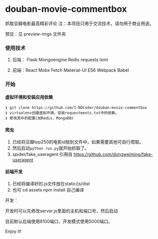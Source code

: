 # douban-movie-commentbox

抓取豆瓣电影最高精彩评论
注：本项目只用于交流技术，请勿用于商业用途。

预览：见 preview-imgs 文件夹

### 使用技术

1. 后端： Flask  Mongoengine  Redis  requests  lxml 

2. 前端：React  Mobx  Fetch  Material-UI  ES6  Webpack  Babel

### 开始

#### 虚拟环境和安装应用依赖

```
❯ git clone https://github.com/I-NOCoder/douban-movie-commentbox
❯ virtualenv创建虚拟环境，安装requestments.txt中的依赖。
❯ 修改其中的配置(如Redis，MongoDB)
```

#### 爬虫

1. 已经将豆瓣top250的电影id放到文件中，如果需要其他可自行爬取。
2. 然后启动`python run.py`就开始抓取了。
3. spider/fake_useragent 引用自 https://github.com/dongweiming/fake-useragent

#### 前端开发
1. 已经将编译好的.js文件放在static/js/dist
2. 也可 cd assets npm install 自己编译


开发：

开发时可以先修改server.js里面的主机和端口号，然后启动

目前默认后端使用8100端口，开发模式使用5000端口。


Enjoy it!
